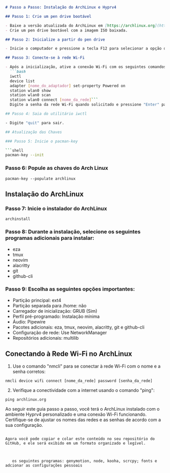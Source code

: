 ```markdown
# Passo a Passo: Instalação do ArchLinux e Hyprv4

## Passo 1: Crie um pen drive bootável

- Baixe a versão atualizada do ArchLinux em [https://archlinux.org](https://archlinux.org).
- Crie um pen drive bootável com a imagem ISO baixada.

## Passo 2: Inicialize a partir do pen drive

- Inicie o computador e pressione a tecla F12 para selecionar a opção de inicialização a partir do pen drive.

## Passo 3: Conecte-se à rede Wi-Fi

- Após a inicialização, ative a conexão Wi-Fi com os seguintes comandos:
  ```bash
  iwctl
  device list
  adapter [nome_do_adaptador] set-property Powered on
  station wlan0 show
  station wlan0 scan
  station wlan0 connect [nome_da_rede]```
  Digite a senha da rede Wi-Fi quando solicitado e pressione "Enter" para conectar.

## Passo 4: Saia do utilitário iwctl

- Digite "quit" para sair.

## Atualização das Chaves

### Passo 5: Inicie o pacman-key

```shell
pacman-key --init
```

### Passo 6: Popule as chaves do Arch Linux

```shell
pacman-key --populate archlinux
```

## Instalação do ArchLinux

### Passo 7: Inicie o instalador do ArchLinux

```shell
archinstall
```

### Passo 8: Durante a instalação, selecione os seguintes programas adicionais para instalar:

- eza
- tmux
- neovim
- alacritty
- git
- github-cli

### Passo 9: Escolha as seguintes opções importantes:

- Partição principal: ext4
- Partição separada para /home: não
- Carregador de inicialização: GRUB (Sim)
- Perfil pré-programado: Instalação mínima
- Áudio: Pipewire
- Pacotes adicionais: eza, tmux, neovim, alacritty, git e github-cli
- Configuração de rede: Use NetworkManager
- Repositórios adicionais: multilib

## Conectando à Rede Wi-Fi no ArchLinux

1. Use o comando "nmcli" para se conectar à rede Wi-Fi com o nome e a senha corretos:

```shell
nmcli device wifi connect [nome_da_rede] password [senha_da_rede]
```

2. Verifique a conectividade com a internet usando o comando "ping":

```shell
ping archlinux.org
```

Ao seguir este guia passo a passo, você terá o ArchLinux instalado com o ambiente Hyprv4 personalizado e uma conexão Wi-Fi funcionando. Certifique-se de ajustar os nomes das redes e as senhas de acordo com a sua configuração.
```

Agora você pode copiar e colar este conteúdo no seu repositório do GitHub, e ele será exibido em um formato organizado e legível.



   os seguintes programas: genymotion, node, kooha, scrcpy; fonts e adcionar as configurações pessoais










